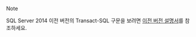 > [!Note]
> SQL Server 2014 이전 버전의 Transact-SQL 구문을 보려면 [이전 버전 설명서](../sql-server/previous-versions-sql-server.md#offline-documentation)를 참조하세요.